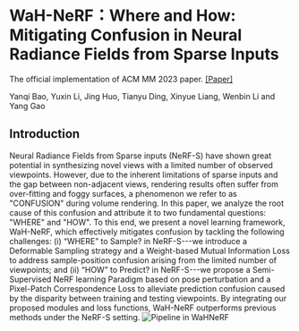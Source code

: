 # WaH-NeRF：Where and How: Mitigating Confusion in Neural Radiance Fields from Sparse Inputs
The official implementation of ACM MM 2023 paper. [[Paper]](https://arxiv.org/pdf/2308.02908.pdf)

Yanqi Bao, Yuxin Li, Jing Huo, Tianyu Ding, Xinyue Liang, Wenbin Li and Yang Gao

## Introduction
Neural Radiance Fields from Sparse inputs (NeRF-S) have shown great potential in synthesizing novel views with a limited number of observed viewpoints. However, due to the inherent limitations of sparse inputs and the gap between non-adjacent views, rendering results often suffer from over-fitting and foggy surfaces, a phenomenon we refer to as "CONFUSION" during volume rendering. In this paper, we analyze the root cause of this confusion and attribute it to two fundamental questions: "WHERE" and "HOW". To this end, we present a novel learning framework, WaH-NeRF, which effectively mitigates confusion by tackling the following challenges: (i) “WHERE” to Sample? in NeRF-S---we introduce a Deformable Sampling strategy and a Weight-based Mutual Information Loss to address sample-position confusion arising from the limited number of viewpoints; and (ii) “HOW” to Predict? in NeRF-S---we propose a Semi-Supervised NeRF learning Paradigm based on pose perturbation and a Pixel-Patch Correspondence Loss to alleviate prediction confusion caused by the disparity between training and testing viewpoints. By integrating our proposed modules and loss functions, WaH-NeRF outperforms previous methods under the NeRF-S setting.
![Pipeline in WaHNeRF]()
